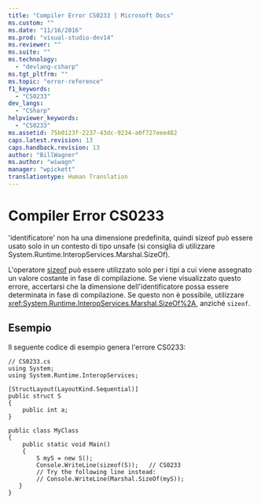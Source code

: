 ```yaml
---
title: "Compiler Error CS0233 | Microsoft Docs"
ms.custom: ""
ms.date: "11/16/2016"
ms.prod: "visual-studio-dev14"
ms.reviewer: ""
ms.suite: ""
ms.technology: 
  - "devlang-csharp"
ms.tgt_pltfrm: ""
ms.topic: "error-reference"
f1_keywords: 
  - "CS0233"
dev_langs: 
  - "CSharp"
helpviewer_keywords: 
  - "CS0233"
ms.assetid: 75b0123f-2237-43dc-9234-a0f727eee482
caps.latest.revision: 13
caps.handback.revision: 13
author: "BillWagner"
ms.author: "wiwagn"
manager: "wpickett"
translationtype: Human Translation
---
```

# Compiler Error CS0233
'identificatore' non ha una dimensione predefinita, quindi sizeof può essere usato solo in un contesto di tipo unsafe \(si consiglia di utilizzare System.Runtime.InteropServices.Marshal.SizeOf\).  
  
 L'operatore [sizeof](../../../csharp/language-reference/keywords/sizeof.md) può essere utilizzato solo per i tipi a cui viene assegnato un valore costante in fase di compilazione.  Se viene visualizzato questo errore, accertarsi che la dimensione dell'identificatore possa essere determinata in fase di compilazione.  Se questo non è possibile, utilizzare <xref:System.Runtime.InteropServices.Marshal.SizeOf%2A>, anziché `sizeof`.  
  
## Esempio  
 Il seguente codice di esempio genera l'errore CS0233:  
  
```  
// CS0233.cs  
using System;  
using System.Runtime.InteropServices;  
  
[StructLayout(LayoutKind.Sequential)]  
public struct S  
{  
    public int a;  
}  
  
public class MyClass  
{  
    public static void Main()  
    {  
        S myS = new S();  
        Console.WriteLine(sizeof(S));   // CS0233  
        // Try the following line instead:  
        // Console.WriteLine(Marshal.SizeOf(myS));  
   }  
}  
```